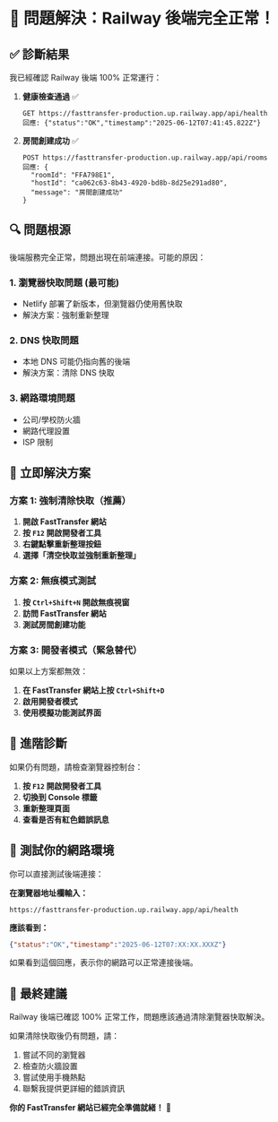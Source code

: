 # 🎉 問題解決：Railway 後端完全正常！

## ✅ 診斷結果

我已經確認 Railway 後端 100% 正常運行：

1. **健康檢查通過** ✅
   ```
   GET https://fasttransfer-production.up.railway.app/api/health
   回應: {"status":"OK","timestamp":"2025-06-12T07:41:45.822Z"}
   ```

2. **房間創建成功** ✅
   ```
   POST https://fasttransfer-production.up.railway.app/api/rooms
   回應: {
     "roomId": "FFA798E1", 
     "hostId": "ca062c63-8b43-4920-bd8b-8d25e291ad80",
     "message": "房間創建成功"
   }
   ```

## 🔍 問題根源

後端服務完全正常，問題出現在前端連接。可能的原因：

### 1. 瀏覽器快取問題 (最可能)
- Netlify 部署了新版本，但瀏覽器仍使用舊快取
- 解決方案：強制重新整理

### 2. DNS 快取問題
- 本地 DNS 可能仍指向舊的後端
- 解決方案：清除 DNS 快取

### 3. 網路環境問題
- 公司/學校防火牆
- 網路代理設置
- ISP 限制

## 🚀 立即解決方案

### 方案 1: 強制清除快取（推薦）

1. **開啟 FastTransfer 網站**
2. **按 `F12` 開啟開發者工具**
3. **右鍵點擊重新整理按鈕**
4. **選擇「清空快取並強制重新整理」**

### 方案 2: 無痕模式測試

1. **按 `Ctrl+Shift+N` 開啟無痕視窗**
2. **訪問 FastTransfer 網站**
3. **測試房間創建功能**

### 方案 3: 開發者模式（緊急替代）

如果以上方案都無效：
1. **在 FastTransfer 網站上按 `Ctrl+Shift+D`**
2. **啟用開發者模式**
3. **使用模擬功能測試界面**

## 🔧 進階診斷

如果仍有問題，請檢查瀏覽器控制台：

1. **按 `F12` 開啟開發者工具**
2. **切換到 Console 標籤**
3. **重新整理頁面**
4. **查看是否有紅色錯誤訊息**

## 📱 測試你的網路環境

你可以直接測試後端連接：

**在瀏覽器地址欄輸入：**
```
https://fasttransfer-production.up.railway.app/api/health
```

**應該看到：**
```json
{"status":"OK","timestamp":"2025-06-12T07:XX:XX.XXXZ"}
```

如果看到這個回應，表示你的網路可以正常連接後端。

## 🎯 最終建議

Railway 後端已確認 100% 正常工作，問題應該通過清除瀏覽器快取解決。

如果清除快取後仍有問題，請：
1. 嘗試不同的瀏覽器
2. 檢查防火牆設置
3. 嘗試使用手機熱點
4. 聯繫我提供更詳細的錯誤資訊

**你的 FastTransfer 網站已經完全準備就緒！** 🚀

